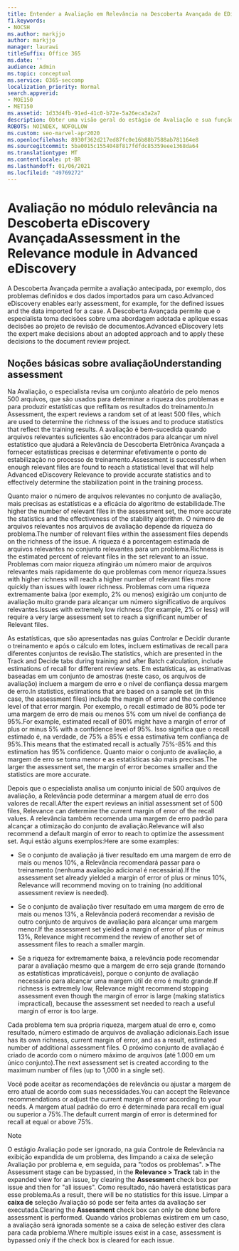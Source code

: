 ```yaml
---
title: Entender a Avaliação em Relevância na Descoberta Avançada de EDiscovery
f1.keywords:
- NOCSH
ms.author: markjjo
author: markjjo
manager: laurawi
titleSuffix: Office 365
ms.date: ''
audience: Admin
ms.topic: conceptual
ms.service: O365-seccomp
localization_priority: Normal
search.appverid:
- MOE150
- MET150
ms.assetid: 1d33d4fb-91ed-41c0-b72e-5a26eca3a2a7
description: Obter uma visão geral do estágio de Avaliação e sua função na determinação da riqueza dos problemas durante o treinamento de Relevância na Descoberta Eletrônico Avançada do Microsoft 365.
ROBOTS: NOINDEX, NOFOLLOW
ms.custom: seo-marvel-apr2020
ms.openlocfilehash: 8930f362d217ed87fc0e16b88b7588ab781164e8
ms.sourcegitcommit: 5ba0015c1554048f817fdfdc85359eee1368da64
ms.translationtype: MT
ms.contentlocale: pt-BR
ms.lasthandoff: 01/06/2021
ms.locfileid: "49769272"
---
```

# <a name="assessment-in-the-relevance-module-in-advanced-ediscovery"></a><span data-ttu-id="c4d76-103">Avaliação no módulo relevância na Descoberta eDiscovery Avançada</span><span class="sxs-lookup"><span data-stu-id="c4d76-103">Assessment in the Relevance module in Advanced eDiscovery</span></span>
  
<span data-ttu-id="c4d76-104">A Descoberta Avançada permite a avaliação antecipada, por exemplo, dos problemas definidos e dos dados importados para um caso.</span><span class="sxs-lookup"><span data-stu-id="c4d76-104">Advanced eDiscovery enables early assessment, for example, for the defined issues and the data imported for a case.</span></span> <span data-ttu-id="c4d76-105">A Descoberta Avançada permite que o especialista toma decisões sobre uma abordagem adotada e aplique essas decisões ao projeto de revisão de documentos.</span><span class="sxs-lookup"><span data-stu-id="c4d76-105">Advanced eDiscovery lets the expert make decisions about an adopted approach and to apply these decisions to the document review project.</span></span>
  
## <a name="understanding-assessment"></a><span data-ttu-id="c4d76-106">Noções básicas sobre avaliação</span><span class="sxs-lookup"><span data-stu-id="c4d76-106">Understanding assessment</span></span>

<span data-ttu-id="c4d76-107">Na Avaliação, o especialista revisa um conjunto aleatório de pelo menos 500 arquivos, que são usados para determinar a riqueza dos problemas e para produzir estatísticas que reflitam os resultados do treinamento.</span><span class="sxs-lookup"><span data-stu-id="c4d76-107">In Assessment, the expert reviews a random set of at least 500 files, which are used to determine the richness of the issues and to produce statistics that reflect the training results.</span></span> <span data-ttu-id="c4d76-108">A avaliação é bem-sucedida quando arquivos relevantes suficientes são encontrados para alcançar um nível estatístico que ajudará a Relevância de Descoberta Eletrônica Avançada a fornecer estatísticas precisas e determinar efetivamente o ponto de estabilização no processo de treinamento.</span><span class="sxs-lookup"><span data-stu-id="c4d76-108">Assessment is successful when enough relevant files are found to reach a statistical level that will help Advanced eDiscovery Relevance to provide accurate statistics and to effectively determine the stabilization point in the training process.</span></span> 
  
<span data-ttu-id="c4d76-109">Quanto maior o número de arquivos relevantes no conjunto de avaliação, mais precisas as estatísticas e a eficácia do algoritmo de estabilidade.</span><span class="sxs-lookup"><span data-stu-id="c4d76-109">The higher the number of relevant files in the assessment set, the more accurate the statistics and the effectiveness of the stability algorithm.</span></span> <span data-ttu-id="c4d76-110">O número de arquivos relevantes nos arquivos de avaliação depende da riqueza do problema.</span><span class="sxs-lookup"><span data-stu-id="c4d76-110">The number of relevant files within the assessment files depends on the richness of the issue.</span></span> <span data-ttu-id="c4d76-111">A riqueza é a porcentagem estimada de arquivos relevantes no conjunto relevantes para um problema.</span><span class="sxs-lookup"><span data-stu-id="c4d76-111">Richness is the estimated percent of relevant files in the set relevant to an issue.</span></span> <span data-ttu-id="c4d76-112">Problemas com maior riqueza atingirão um número maior de arquivos relevantes mais rapidamente do que problemas com menor riqueza.</span><span class="sxs-lookup"><span data-stu-id="c4d76-112">Issues with higher richness will reach a higher number of relevant files more quickly than issues with lower richness.</span></span> <span data-ttu-id="c4d76-113">Problemas com uma riqueza extremamente baixa (por exemplo, 2% ou menos) exigirão um conjunto de avaliação muito grande para alcançar um número significativo de arquivos relevantes.</span><span class="sxs-lookup"><span data-stu-id="c4d76-113">Issues with extremely low richness (for example, 2% or less) will require a very large assessment set to reach a significant number of Relevant files.</span></span>
  
<span data-ttu-id="c4d76-114">As estatísticas, que são apresentadas nas guias Controlar e Decidir durante o treinamento e após o cálculo em lotes, incluem estimativas de recall para diferentes conjuntos de revisão.</span><span class="sxs-lookup"><span data-stu-id="c4d76-114">The statistics, which are presented in the Track and Decide tabs during training and after Batch calculation, include estimations of recall for different review sets.</span></span> <span data-ttu-id="c4d76-115">Em estatísticas, as estimativas baseadas em um conjunto de amostras (neste caso, os arquivos de avaliação) incluem a margem de erro e o nível de confiança dessa margem de erro.</span><span class="sxs-lookup"><span data-stu-id="c4d76-115">In statistics, estimations that are based on a sample set (in this case, the assessment files) include the margin of error and the confidence level of that error margin.</span></span> <span data-ttu-id="c4d76-116">Por exemplo, o recall estimado de 80% pode ter uma margem de erro de mais ou menos 5% com um nível de confiança de 95%.</span><span class="sxs-lookup"><span data-stu-id="c4d76-116">For example, estimated recall of 80% might have a margin of error of plus or minus 5% with a confidence level of 95%.</span></span> <span data-ttu-id="c4d76-117">Isso significa que o recall estimado é, na verdade, de 75% a 85% e essa estimativa tem confiança de 95%.</span><span class="sxs-lookup"><span data-stu-id="c4d76-117">This means that the estimated recall is actually 75%-85% and this estimation has 95% confidence.</span></span> <span data-ttu-id="c4d76-118">Quanto maior o conjunto de avaliação, a margem de erro se torna menor e as estatísticas são mais precisas.</span><span class="sxs-lookup"><span data-stu-id="c4d76-118">The larger the assessment set, the margin of error becomes smaller and the statistics are more accurate.</span></span> 
  
<span data-ttu-id="c4d76-119">Depois que o especialista analisa um conjunto inicial de 500 arquivos de avaliação, a Relevância pode determinar a margem atual de erro dos valores de recall.</span><span class="sxs-lookup"><span data-stu-id="c4d76-119">After the expert reviews an initial assessment set of 500 files, Relevance can determine the current margin of error of the recall values.</span></span> <span data-ttu-id="c4d76-120">A relevância também recomenda uma margem de erro padrão para alcançar a otimização do conjunto de avaliação.</span><span class="sxs-lookup"><span data-stu-id="c4d76-120">Relevance will also recommend a default margin of error to reach to optimize the assessment set.</span></span> <span data-ttu-id="c4d76-121">Aqui estão alguns exemplos:</span><span class="sxs-lookup"><span data-stu-id="c4d76-121">Here are some examples:</span></span>
  
- <span data-ttu-id="c4d76-122">Se o conjunto de avaliação já tiver resultado em uma margem de erro de mais ou menos 10%, a Relevância recomendará passar para o treinamento (nenhuma avaliação adicional é necessária).</span><span class="sxs-lookup"><span data-stu-id="c4d76-122">If the assessment set already yielded a margin of error of plus or minus 10%, Relevance will recommend moving on to training (no additional assessment review is needed).</span></span> 

- <span data-ttu-id="c4d76-123">Se o conjunto de avaliação tiver resultado em uma margem de erro de mais ou menos 13%, a Relevância poderá recomendar a revisão de outro conjunto de arquivos de avaliação para alcançar uma margem menor.</span><span class="sxs-lookup"><span data-stu-id="c4d76-123">If the assessment set yielded a margin of error of plus or minus 13%, Relevance might recommend the review of another set of assessment files to reach a smaller margin.</span></span> 

- <span data-ttu-id="c4d76-124">Se a riqueza for extremamente baixa, a relevância pode recomendar parar a avaliação mesmo que a margem de erro seja grande (tornando as estatísticas impraticáveis), porque o conjunto de avaliação necessário para alcançar uma margem útil de erro é muito grande.</span><span class="sxs-lookup"><span data-stu-id="c4d76-124">If richness is extremely low, Relevance might recommend stopping assessment even though the margin of error is large (making statistics impractical), because the assessment set needed to reach a useful margin of error is too large.</span></span>

<span data-ttu-id="c4d76-125">Cada problema tem sua própria riqueza, margem atual de erro e, como resultado, número estimado de arquivos de avaliação adicionais.</span><span class="sxs-lookup"><span data-stu-id="c4d76-125">Each issue has its own richness, current margin of error, and as a result, estimated number of additional assessment files.</span></span> <span data-ttu-id="c4d76-126">O próximo conjunto de avaliação é criado de acordo com o número máximo de arquivos (até 1.000 em um único conjunto).</span><span class="sxs-lookup"><span data-stu-id="c4d76-126">The next assessment set is created according to the maximum number of files (up to 1,000 in a single set).</span></span>
  
<span data-ttu-id="c4d76-127">Você pode aceitar as recomendações de relevância ou ajustar a margem de erro atual de acordo com suas necessidades.</span><span class="sxs-lookup"><span data-stu-id="c4d76-127">You can accept the Relevance recommendations or adjust the current margin of error according to your needs.</span></span> <span data-ttu-id="c4d76-128">A margem atual padrão do erro é determinada para recall em igual ou superior a 75%.</span><span class="sxs-lookup"><span data-stu-id="c4d76-128">The default current margin of error is determined for recall at equal or above 75%.</span></span>
  
> [!NOTE]
> <span data-ttu-id="c4d76-129">O estágio Avaliação pode ser ignorado, na guia Controle de Relevância na  exibição expandida de um problema, des limpando a caixa de seleção Avaliação por problema e, em seguida, para "todos os problemas". **\>**</span><span class="sxs-lookup"><span data-stu-id="c4d76-129">The Assessment stage can be bypassed, in the **Relevance \> Track** tab in the expanded view for an issue, by clearing the **Assessment** check box per issue and then for "all issues".</span></span> <span data-ttu-id="c4d76-130">Como resultado, não haverá estatísticas para esse problema.</span><span class="sxs-lookup"><span data-stu-id="c4d76-130">As a result, there will be no statistics for this issue.</span></span> <span data-ttu-id="c4d76-131">Limpar a **caixa de** seleção Avaliação só pode ser feita antes da avaliação ser executada.</span><span class="sxs-lookup"><span data-stu-id="c4d76-131">Clearing the **Assessment** check box can only be done before assessment is performed.</span></span> <span data-ttu-id="c4d76-132">Quando vários problemas existirem em um caso, a avaliação será ignorada somente se a caixa de seleção estiver des clara para cada problema.</span><span class="sxs-lookup"><span data-stu-id="c4d76-132">Where multiple issues exist in a case, assessment is bypassed only if the check box is cleared for each issue.</span></span>
